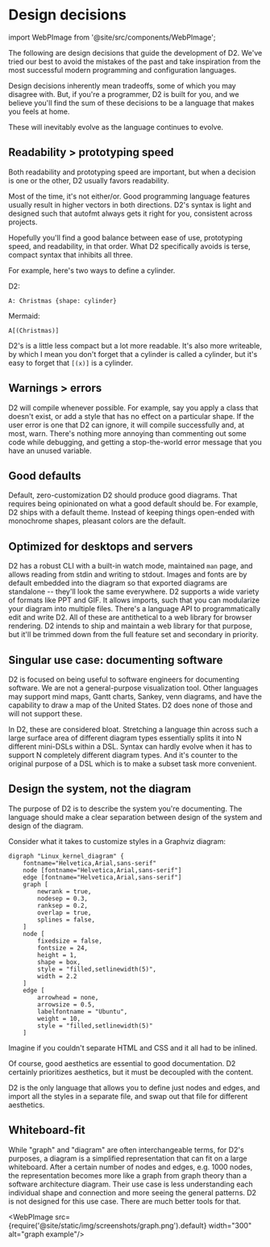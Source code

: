 # Design decisions

import WebPImage from '@site/src/components/WebPImage';

The following are design decisions that guide the development of D2. We've tried our best
to avoid the mistakes of the past and take inspiration from the most successful modern
programming and configuration languages.

Design decisions inherently mean tradeoffs, some of which you may disagree with. But, if
you're a programmer, D2 is built for you, and we believe you'll find the sum of these
decisions to be a language that makes you feels at home.

These will inevitably evolve as the language continues to evolve.

## Readability > prototyping speed

Both readability and prototyping speed are important, but when a decision is one or the
other, D2 usually favors readability.

Most of the time, it's not either/or. Good programming language features usually result in
higher vectors in both directions. D2's syntax is light and designed such that autofmt
always gets it right for you, consistent across projects.

Hopefully you'll find a good balance between ease of use, prototyping speed, and
readability, in that order. What D2 specifically avoids is terse, compact syntax that
inhibits all three.

For example, here's two ways to define a cylinder.

D2:

```d2
A: Christmas {shape: cylinder}
```

Mermaid:

```
A[(Christmas)]
```

D2's is a little less compact but a lot more readable. It's also more writeable, by which
I mean you don't forget that a cylinder is called a cylinder, but it's easy to forget that
`[(x)]` is a cylinder.

## Warnings > errors

D2 will compile whenever possible. For example, say you apply a class that doesn't exist,
or add a style that has no effect on a particular shape. If the user error is one that D2
can ignore, it will compile successfully and, at most, warn. There's nothing more annoying
than commenting out some code while debugging, and getting a stop-the-world error message
that you have an unused variable.

## Good defaults

Default, zero-customization D2 should produce good diagrams. That requires being
opinionated on what a good default should be. For example, D2 ships with a default theme.
Instead of keeping things open-ended with monochrome shapes, pleasant colors are the
default.

## Optimized for desktops and servers

D2 has a robust CLI with a built-in watch mode, maintained `man` page, and allows reading
from stdin and writing to stdout. Images and fonts are by default embedded into the
diagram so that exported diagrams are standalone -- they'll look the same everywhere. D2
supports a wide variety of formats like PPT and GIF. It allows imports, such that you can
modularize your diagram into multiple files. There's a language API to programmatically
edit and write D2. All of these are antithetical to a web library for browser rendering.
D2 intends to ship and maintain a web library for that purpose, but it'll be trimmed down
from the full feature set and secondary in priority.

## Singular use case: documenting software

D2 is focused on being useful to software engineers for documenting software. We are not a
general-purpose visualization tool. Other languages may support mind maps, Gantt charts,
Sankey, venn diagrams, and have the capability to draw a map of the United States. D2 does
none of those and will not support these.

In D2, these are considered bloat. Stretching a language thin across such a large surface
area of different diagram types essentially splits it into N different mini-DSLs within a
DSL. Syntax can hardly evolve when it has to support N completely different diagram types.
And it's counter to the original purpose of a DSL which is to make a subset task more
convenient.

## Design the system, not the diagram

The purpose of D2 is to describe the system you're documenting. The language should make a
clear separation between design of the system and design of the diagram.

Consider what it takes to customize styles in a Graphviz diagram:

```
digraph "Linux_kernel_diagram" {
	fontname="Helvetica,Arial,sans-serif"
	node [fontname="Helvetica,Arial,sans-serif"]
	edge [fontname="Helvetica,Arial,sans-serif"]
	graph [
		newrank = true,
		nodesep = 0.3,
		ranksep = 0.2,
		overlap = true,
		splines = false,
	]
	node [
		fixedsize = false,
		fontsize = 24,
		height = 1,
		shape = box,
		style = "filled,setlinewidth(5)",
		width = 2.2
	]
	edge [
		arrowhead = none,
		arrowsize = 0.5,
		labelfontname = "Ubuntu",
		weight = 10,
		style = "filled,setlinewidth(5)"
	]
```

Imagine if you couldn't separate HTML and CSS and it all had to be inlined.

Of course, good aesthetics are essential to good documentation. D2 certainly prioritizes
aesthetics, but it must be decoupled with the content.

D2 is the only language that allows you to define just nodes and edges, and import all the
styles in a separate file, and swap out that file for different aesthetics.

## Whiteboard-fit

While "graph" and "diagram" are often interchangeable terms, for D2's purposes, a diagram
is a simplified representation that can fit on a large whiteboard. After a certain number
of nodes and edges, e.g. 1000 nodes, the representation becomes more like a graph from
graph theory than a software architecture diagram. Their use case is less understanding
each individual shape and connection and more seeing the general patterns. D2 is not
designed for this use case. There are much better tools for that.


<WebPImage src={require('@site/static/img/screenshots/graph.png').default} width="300" alt="graph example"/>
